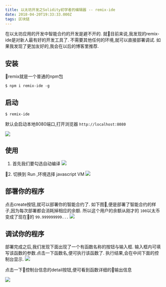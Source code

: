```yaml
---
title: 以太坊开发之Solidity初学者的编辑器 -- remix-ide
date: 2018-04-20T19:33:33.000Z
tags: 区块链
---
```

在以太坊应用的开发中智能合约的开发是避不开的.
就目前来说,我发现的remix-ide是对新人最有好的开发工具了.
不需要其他任何的环境,就可以直接部署调试.
如果我发现了更加友好的,我会在以后的博客里推荐.

## 安装
remix就是一个普通的npm包
```
$ npm i remix-ide -g
```

## 启动
```
$ remix-ide
```
默认会启动本地8080端口,打开浏览器 `http://localhost:8080`

![](/images/localhost_8080_.png)


## 使用
1. 首先我们要勾选自动编译
![](/images/Jietu20180421-180045.jpg)

2. 切换到 Run ,环境选择 javascript VM
![](/images/Jietu20180421-180308.jpg)

## 部署你的程序
点击create按钮,就可以部署你的智能合约了.
如下图,便是部署了智能合约的样子,因为每次部署都会消耗掉相应的余额.
所以这个用户的余额从刚才的 `100`以太币变成了现在的 `99.999999999...`
![](/images/Jietu20180421-180547.jpg)

## 调试你的程序
部署完成之后,我们发现下面出现了一个有函数名称的按钮与输入框.
输入框内可填写该函数的参数.点击一下函数名,便可执行该函数了.
执行结果,会在中间下面的控制台显示.
![](/images/Jietu20180421-182023.jpg)


点击一下控制台信息的detail按钮,便可看到函数详细的输出信息

![](/images/Jietu20180421-182131.jpg)